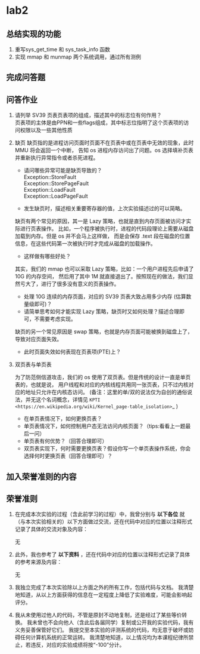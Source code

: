 # lab2  

## 总结实现的功能  

1. 重写sys_get_time 和 sys_task_info 函数  
2. 实现 mmap 和 munmap 两个系统调用，通过所有测例  

## 完成问答题  

问答作业
-------------------------------------------------

1. 请列举 SV39 页表页表项的组成，描述其中的标志位有何作用？  
页表项的主体是由PPN和一些flags组成，其中标志位指明了这个页表项的访问权限以及一些其他性质

2. 缺页
    缺页指的是进程访问页面时页面不在页表中或在页表中无效的现象，此时 MMU 将会返回一个中断，
    告知 os 进程内存访问出了问题。os 选择填补页表并重新执行异常指令或者杀死进程。

    - 请问哪些异常可能是缺页导致的？  
        Exception::StoreFault  
        Exception::StorePageFault  
        Exception::LoadFault  
        Exception::LoadPageFault  
        
    - 发生缺页时，描述相关重要寄存器的值，上次实验描述过的可以简略。

    缺页有两个常见的原因，其一是 Lazy 策略，也就是直到内存页面被访问才实际进行页表操作。
    比如，一个程序被执行时，进程的代码段理论上需要从磁盘加载到内存。但是 os 并不会马上这样做，
    而是会保存 .text 段在磁盘的位置信息，在这些代码第一次被执行时才完成从磁盘的加载操作。

    - 这样做有哪些好处？

    其实，我们的 mmap 也可以采取 Lazy 策略，比如：一个用户进程先后申请了 10G 的内存空间，
    然后用了其中 1M 就直接退出了。按照现在的做法，我们显然亏大了，进行了很多没有意义的页表操作。

    - 处理 10G 连续的内存页面，对应的 SV39 页表大致占用多少内存 (估算数量级即可)？
    - 请简单思考如何才能实现 Lazy 策略，缺页时又如何处理？描述合理即可，不需要考虑实现。

    缺页的另一个常见原因是 swap 策略，也就是内存页面可能被换到磁盘上了，导致对应页面失效。

    - 此时页面失效如何表现在页表项(PTE)上？

3. 双页表与单页表

   为了防范侧信道攻击，我们的 os 使用了双页表。但是传统的设计一直是单页表的，也就是说，
   用户线程和对应的内核线程共用同一张页表，只不过内核对应的地址只允许在内核态访问。
   (备注：这里的单/双的说法仅为自创的通俗说法，并无这个名词概念，详情见 `KPTI <https://en.wikipedia.org/wiki/Kernel_page-table_isolation>`_ )

   - 在单页表情况下，如何更换页表？
   - 单页表情况下，如何控制用户态无法访问内核页面？（tips:看看上一题最后一问）
   - 单页表有何优势？（回答合理即可）
   - 双页表实现下，何时需要更换页表？假设你写一个单页表操作系统，你会选择何时更换页表（回答合理即可）？


## 加入荣誉准则的内容

**荣誉准则**
----------------

1. 在完成本次实验的过程（含此前学习的过程）中，我曾分别与 **以下各位** 就（与本次实验相关的）以下方面做过交流，还在代码中对应的位置以注释形式记录了具体的交流对象及内容：

    无

2. 此外，我也参考了 **以下资料** ，还在代码中对应的位置以注释形式记录了具体的参考来源及内容：

    无

3. 我独立完成了本次实验除以上方面之外的所有工作，包括代码与文档。
我清楚地知道，从以上方面获得的信息在一定程度上降低了实验难度，可能会影响起评分。

4. 我从未使用过他人的代码，不管是原封不动地复制，还是经过了某些等价转换。
我未曾也不会向他人（含此后各届同学）复制或公开我的实验代码，我有义务妥善保管好它们。
我提交至本实验的评测系统的代码，均无意于破坏或妨碍任何计算机系统的正常运转。
我清楚地知道，以上情况均为本课程纪律所禁止，若违反，对应的实验成绩将按“-100”分计。